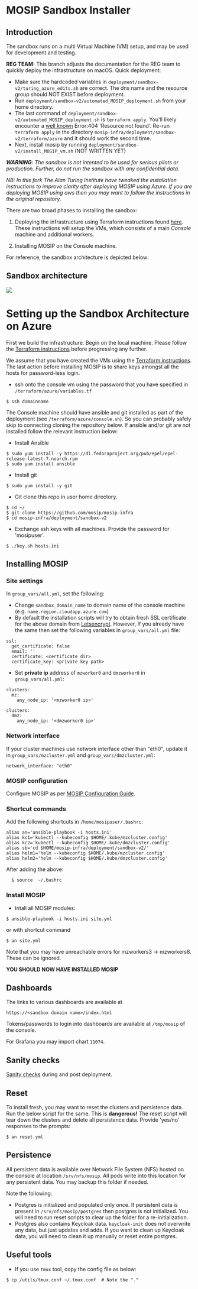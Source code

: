 # MOSIP Sandbox Installer

## Introduction

The sandbox runs on a multi Virtual Machine (VM) setup, and may be used for development and testing.

**REG TEAM:**
This branch adjusts the documentation for the REG team to quickly deploy the infrastructure on macOS. 
Quick deployment:
- Make sure the hardcoded variables in `deployment/sandbox-v2/turing_azure_edits.sh` are correct. The dns name and the resource group should NOT EXIST before deployment.
- Run `deployment/sandbox-v2/automated_MOSIP_deployment.sh` from your home directory. 
- The last command of `deployment/sandbox-v2/automated_MOSIP_deployment.sh` is `terraform apply`. You'll likely encounter a [well known](https://github.com/terraform-providers/terraform-provider-azurerm/issues/532) Error:404 'Resource not found'. Re-run `terraform apply` in the directory `mosip-infra/deployment/sandbox-v2/terraform/azure` and it should work the second time.
- Next, install mosip by running `deployment/sandbox-v2/install_MOSIP_vm.sh` (NOT WRITTEN YET)


_**WARNING**: The sandbox is not intented to be used for serious pilots or production.  Further, do not run the sandbox with any confidential data._

_NB: In this fork The Alan Turing Institute have tweaked the installation instructions to improve clarity after deploying MOSIP using Azure. If you are deploying MOSIP using aws then you may want to follow the instructions in the original repository._ 

There are two broad phases to installing the sandbox:

1) Deploying the infrastructure using Terraform instructions found [here](https://github.com/alan-turing-institute/mosip-infra/tree/callummole-updatedocs/deployment/sandbox-v2/terraform/azure). These instructions will setup the VMs, which consists of a main _Console_ machine and additional workers. 

2) Installing MOSIP on the Console machine. 

For reference, the sandbox architecture is depicted below:

## Sandbox architecture
![](https://github.com/mosip/mosip-infra/blob/master/deployment/sandbox-v2/docs/sandbox_architecture.png)

# Setting up the Sandbox Architecture on Azure

First we build the infrastructure. Begin on the local machine. Please follow the [Terraform instructions](https://github.com/alan-turing-institute/mosip-infra/tree/callummole-updatedocs/deployment/sandbox-v2/terraform/azure) before progressing any further. 

We assume that you have created the VMs using the [Terraform instructions](https://github.com/alan-turing-institute/mosip-infra/tree/callummole-updatedocs/deployment/sandbox-v2/terraform/azure). The last action before installing MOSIP is to share keys amongst all the hosts for password-less login. 

* ssh onto the console vm using the password that you have specified in `/terraform/azure/variables.tf`
```
$ ssh domainname
```

The Console machine should have ansible and git installed as part of the deployment (see `/terraform/azure/console.sh`). So you can probably safely skip to connecting cloning the repository below. If ansible and/or git are not installed follow the relevant instruction below:

* Install Ansible
```
$ sudo yum install -y https://dl.fedoraproject.org/pub/epel/epel-release-latest-7.noarch.rpm
$ sudo yum install ansible
```
* Install git
```
$ sudo yum install -y git
```

* Git clone this repo in user home directory.

```
$ cd ~/
$ git clone https://github.com/mosip/mosip-infra
$ cd mosip-infra/deployment/sandbox-v2
``` 

* Exchange ssh keys with all machines. Provide the password for 'mosipuser'.
```
$ ./key.sh hosts.ini
``` 
 

##  Installing MOSIP 
### Site settings
In `group_vars/all.yml`, set the following: 
* Change `sandbox_domain_name`  to domain name of the console machine (e.g. `name.region.cloudapp.azure.com`)
* By default the installation scripts will try to obtain fresh SSL certificate for the above domain from [Letsencrypt](https://letsencrypt.org). However, If you already have the same then set the following variables in `group_vars/all.yml` file:
```
ssl:
  get_certificate: false
  email: ''
  certificate: <certificate dir>
  certificate_key: <private key path> 
```
* Set **private ip** address of `mzworker0` and `dmzworker0` in `group_vars/all.yml`:

```
clusters:
  mz:
    any_node_ip: '<mzworker0 ip>'

clusters:
  dmz:
    any_node_ip: '<dmzworker0 ip>'
```
### Network interface
If your cluster machines use network interface other than "eth0", update it in `group_vars/mzcluster.yml` and `group_vars/dmzcluster.yml`:
```
network_interface: "eth0"
```
### MOSIP configuration
Configure MOSIP as per [MOSIP Configuration Guide](docs/mosip_configuration_guide.md).

### Shortcut commands
Add the following shortcuts in `/home/mosipuser/.bashrc`:
```
alias an='ansible-playbook -i hosts.ini'
alias kc1='kubectl --kubeconfig $HOME/.kube/mzcluster.config'
alias kc2='kubectl --kubeconfig $HOME/.kube/dmzcluster.config'
alias sb='cd $HOME/mosip-infra/deployment/sandbox-v2/'
alias helm1='helm --kubeconfig $HOME/.kube/mzcluster.config'
alias helm2='helm --kubeconfig $HOME/.kube/dmzcluster.config'
```
After adding the above:
```
  $ source  ~/.bashrc
``` 
### Install MOSIP
* Intall all MOSIP modules:
```
$ ansible-playbook -i hosts.ini site.yml
```
or with shortcut command
```
$ an site.yml
```

Note that you may have unreachable errors for mzworkers3 -> mzworkers8. These can be ignored.

**YOU SHOULD NOW HAVE INSTALLED MOSIP**

## Dashboards
The links to various dashboards are available at 

```
https://<sandbox domain name>/index.html
```
Tokens/passwords to login into dashboards are available at `/tmp/mosip` of the console.

For Grafana you may import chart `11074`.

## Sanity checks

[Sanity checks](docs/sanity_checks.md) during and post deployment.

## Reset
To install fresh, you may want to reset the clusters and persistence data.  Run the below script for the same.  This is **dangerous!**  The reset script will tear down the clusters and delete all persistence data.  Provide 'yes/no' responses to the prompts:
```
$ an reset.yml
```

## Persistence
All persistent data is available over Network File System (NFS) hosted on the console at location `/srv/nfs/mosip`.  All pods write into this location for any persistent data.  You may backup this folder if needed.

Note the following:
* Postgres is initialized and populated only once.  If persistent data is present in `/srv/nfs/mosip/postgres` then postgres is not initialized. You will need to run reset scripts to clear up the folder for a re-initialization.
* Postgres also contains Keycloak data.  `keycloak-init` does not overwrite any data, but just updates and adds.  If you want to clean up Keycloak data, you will need to clean it up manually or reset entire postgres.

## Useful tools
* If you use `tmux` tool, copy the config file as below:
```
$ cp /utils/tmux.conf ~/.tmux.conf  # Note the "."
```

